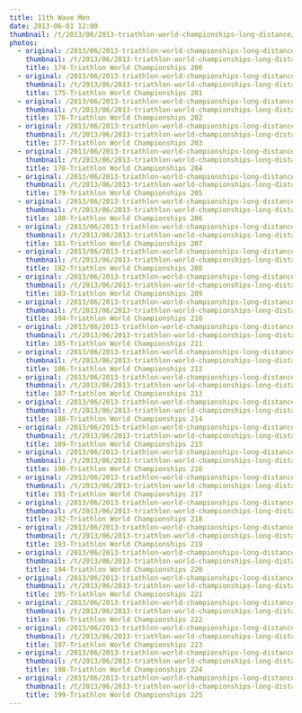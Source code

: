 ```yaml
---
title: 11th Wave Men
date: 2013-06-01 12:00
thumbnail: /t/2013/06/2013-triathlon-world-championships-long-distance/11th-wave-men/174-triathlon-world-championships-200.jpg
photos:
  - original: /2013/06/2013-triathlon-world-championships-long-distance/11th-wave-men/174-triathlon-world-championships-200.jpg
    thumbnail: /t/2013/06/2013-triathlon-world-championships-long-distance/11th-wave-men/174-triathlon-world-championships-200.jpg
    title: 174-Triathlon World Championships 200
  - original: /2013/06/2013-triathlon-world-championships-long-distance/11th-wave-men/175-triathlon-world-championships-201.jpg
    thumbnail: /t/2013/06/2013-triathlon-world-championships-long-distance/11th-wave-men/175-triathlon-world-championships-201.jpg
    title: 175-Triathlon World Championships 201
  - original: /2013/06/2013-triathlon-world-championships-long-distance/11th-wave-men/176-triathlon-world-championships-202.jpg
    thumbnail: /t/2013/06/2013-triathlon-world-championships-long-distance/11th-wave-men/176-triathlon-world-championships-202.jpg
    title: 176-Triathlon World Championships 202
  - original: /2013/06/2013-triathlon-world-championships-long-distance/11th-wave-men/177-triathlon-world-championships-203.jpg
    thumbnail: /t/2013/06/2013-triathlon-world-championships-long-distance/11th-wave-men/177-triathlon-world-championships-203.jpg
    title: 177-Triathlon World Championships 203
  - original: /2013/06/2013-triathlon-world-championships-long-distance/11th-wave-men/178-triathlon-world-championships-204.jpg
    thumbnail: /t/2013/06/2013-triathlon-world-championships-long-distance/11th-wave-men/178-triathlon-world-championships-204.jpg
    title: 178-Triathlon World Championships 204
  - original: /2013/06/2013-triathlon-world-championships-long-distance/11th-wave-men/179-triathlon-world-championships-205.jpg
    thumbnail: /t/2013/06/2013-triathlon-world-championships-long-distance/11th-wave-men/179-triathlon-world-championships-205.jpg
    title: 179-Triathlon World Championships 205
  - original: /2013/06/2013-triathlon-world-championships-long-distance/11th-wave-men/180-triathlon-world-championships-206.jpg
    thumbnail: /t/2013/06/2013-triathlon-world-championships-long-distance/11th-wave-men/180-triathlon-world-championships-206.jpg
    title: 180-Triathlon World Championships 206
  - original: /2013/06/2013-triathlon-world-championships-long-distance/11th-wave-men/181-triathlon-world-championships-207.jpg
    thumbnail: /t/2013/06/2013-triathlon-world-championships-long-distance/11th-wave-men/181-triathlon-world-championships-207.jpg
    title: 181-Triathlon World Championships 207
  - original: /2013/06/2013-triathlon-world-championships-long-distance/11th-wave-men/182-triathlon-world-championships-208.jpg
    thumbnail: /t/2013/06/2013-triathlon-world-championships-long-distance/11th-wave-men/182-triathlon-world-championships-208.jpg
    title: 182-Triathlon World Championships 208
  - original: /2013/06/2013-triathlon-world-championships-long-distance/11th-wave-men/183-triathlon-world-championships-209.jpg
    thumbnail: /t/2013/06/2013-triathlon-world-championships-long-distance/11th-wave-men/183-triathlon-world-championships-209.jpg
    title: 183-Triathlon World Championships 209
  - original: /2013/06/2013-triathlon-world-championships-long-distance/11th-wave-men/184-triathlon-world-championships-210.jpg
    thumbnail: /t/2013/06/2013-triathlon-world-championships-long-distance/11th-wave-men/184-triathlon-world-championships-210.jpg
    title: 184-Triathlon World Championships 210
  - original: /2013/06/2013-triathlon-world-championships-long-distance/11th-wave-men/185-triathlon-world-championships-211.jpg
    thumbnail: /t/2013/06/2013-triathlon-world-championships-long-distance/11th-wave-men/185-triathlon-world-championships-211.jpg
    title: 185-Triathlon World Championships 211
  - original: /2013/06/2013-triathlon-world-championships-long-distance/11th-wave-men/186-triathlon-world-championships-212.jpg
    thumbnail: /t/2013/06/2013-triathlon-world-championships-long-distance/11th-wave-men/186-triathlon-world-championships-212.jpg
    title: 186-Triathlon World Championships 212
  - original: /2013/06/2013-triathlon-world-championships-long-distance/11th-wave-men/187-triathlon-world-championships-213.jpg
    thumbnail: /t/2013/06/2013-triathlon-world-championships-long-distance/11th-wave-men/187-triathlon-world-championships-213.jpg
    title: 187-Triathlon World Championships 213
  - original: /2013/06/2013-triathlon-world-championships-long-distance/11th-wave-men/188-triathlon-world-championships-214.jpg
    thumbnail: /t/2013/06/2013-triathlon-world-championships-long-distance/11th-wave-men/188-triathlon-world-championships-214.jpg
    title: 188-Triathlon World Championships 214
  - original: /2013/06/2013-triathlon-world-championships-long-distance/11th-wave-men/189-triathlon-world-championships-215.jpg
    thumbnail: /t/2013/06/2013-triathlon-world-championships-long-distance/11th-wave-men/189-triathlon-world-championships-215.jpg
    title: 189-Triathlon World Championships 215
  - original: /2013/06/2013-triathlon-world-championships-long-distance/11th-wave-men/190-triathlon-world-championships-216.jpg
    thumbnail: /t/2013/06/2013-triathlon-world-championships-long-distance/11th-wave-men/190-triathlon-world-championships-216.jpg
    title: 190-Triathlon World Championships 216
  - original: /2013/06/2013-triathlon-world-championships-long-distance/11th-wave-men/191-triathlon-world-championships-217.jpg
    thumbnail: /t/2013/06/2013-triathlon-world-championships-long-distance/11th-wave-men/191-triathlon-world-championships-217.jpg
    title: 191-Triathlon World Championships 217
  - original: /2013/06/2013-triathlon-world-championships-long-distance/11th-wave-men/192-triathlon-world-championships-218.jpg
    thumbnail: /t/2013/06/2013-triathlon-world-championships-long-distance/11th-wave-men/192-triathlon-world-championships-218.jpg
    title: 192-Triathlon World Championships 218
  - original: /2013/06/2013-triathlon-world-championships-long-distance/11th-wave-men/193-triathlon-world-championships-219.jpg
    thumbnail: /t/2013/06/2013-triathlon-world-championships-long-distance/11th-wave-men/193-triathlon-world-championships-219.jpg
    title: 193-Triathlon World Championships 219
  - original: /2013/06/2013-triathlon-world-championships-long-distance/11th-wave-men/194-triathlon-world-championships-220.jpg
    thumbnail: /t/2013/06/2013-triathlon-world-championships-long-distance/11th-wave-men/194-triathlon-world-championships-220.jpg
    title: 194-Triathlon World Championships 220
  - original: /2013/06/2013-triathlon-world-championships-long-distance/11th-wave-men/195-triathlon-world-championships-221.jpg
    thumbnail: /t/2013/06/2013-triathlon-world-championships-long-distance/11th-wave-men/195-triathlon-world-championships-221.jpg
    title: 195-Triathlon World Championships 221
  - original: /2013/06/2013-triathlon-world-championships-long-distance/11th-wave-men/196-triathlon-world-championships-222.jpg
    thumbnail: /t/2013/06/2013-triathlon-world-championships-long-distance/11th-wave-men/196-triathlon-world-championships-222.jpg
    title: 196-Triathlon World Championships 222
  - original: /2013/06/2013-triathlon-world-championships-long-distance/11th-wave-men/197-triathlon-world-championships-223.jpg
    thumbnail: /t/2013/06/2013-triathlon-world-championships-long-distance/11th-wave-men/197-triathlon-world-championships-223.jpg
    title: 197-Triathlon World Championships 223
  - original: /2013/06/2013-triathlon-world-championships-long-distance/11th-wave-men/198-triathlon-world-championships-224.jpg
    thumbnail: /t/2013/06/2013-triathlon-world-championships-long-distance/11th-wave-men/198-triathlon-world-championships-224.jpg
    title: 198-Triathlon World Championships 224
  - original: /2013/06/2013-triathlon-world-championships-long-distance/11th-wave-men/199-triathlon-world-championships-225.jpg
    thumbnail: /t/2013/06/2013-triathlon-world-championships-long-distance/11th-wave-men/199-triathlon-world-championships-225.jpg
    title: 199-Triathlon World Championships 225
---
```

